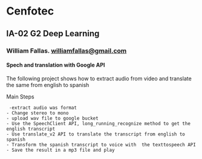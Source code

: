 # Cenfotec
## IA-02 G2 Deep Learning

### William Fallas. williamfallas@gmail.com

#### Spech and translation with  Google API

The following project shows how to extract audio from video and translate  the same from english to spanish


Main Steps

     -extract audio was format
    - Change stereo to mono
    - upload wav file to google bucket
    - Use the SpeechClient API, long_running_recognize method to get the english transcript
    - Use translate_v2 API to translate the transcript from english to spanish
    - Transform the spanish transcript to voice with  the texttospeech API 
    - Save the result in a mp3 file and play